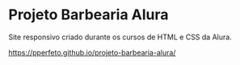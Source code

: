 # Projeto Barbearia Alura

Site responsivo criado durante os cursos de HTML e CSS da Alura.

https://pperfeto.github.io/projeto-barbearia-alura/

